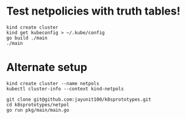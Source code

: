 # Test netpolicies with truth tables!

```
kind create cluster
kind get kubeconfig > ~/.kube/config
go build ./main
./main
```

# Alternate setup

```
kind create cluster --name netpols
kubectl cluster-info --context kind-netpols

git clone git@github.com:jayunit100/k8sprototypes.git 
cd k8sprototypes/netpol
go run pkg/main/main.go
```